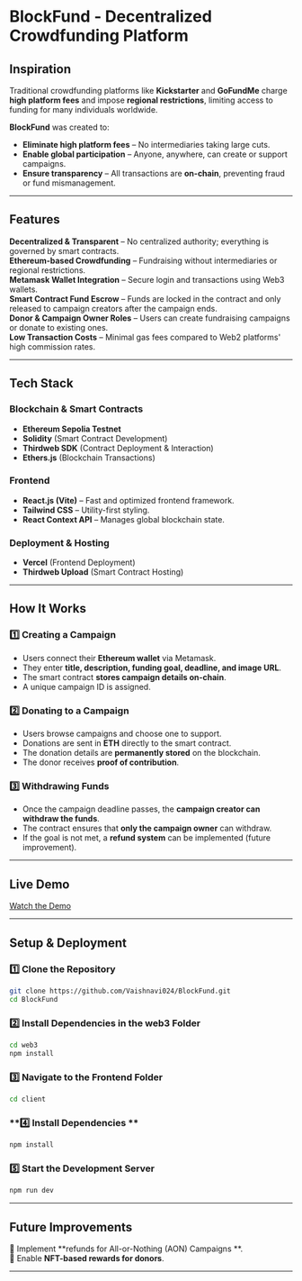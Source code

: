 # **BlockFund - Decentralized Crowdfunding Platform**

## **Inspiration**
Traditional crowdfunding platforms like **Kickstarter** and **GoFundMe** charge **high platform fees** and impose **regional restrictions**, limiting access to funding for many individuals worldwide. 

**BlockFund** was created to:
- **Eliminate high platform fees** – No intermediaries taking large cuts.
- **Enable global participation** – Anyone, anywhere, can create or support campaigns.
- **Ensure transparency** – All transactions are **on-chain**, preventing fraud or fund mismanagement.

---

## **Features**
**Decentralized & Transparent** – No centralized authority; everything is governed by smart contracts.  
**Ethereum-based Crowdfunding** – Fundraising without intermediaries or regional restrictions.  
**Metamask Wallet Integration** – Secure login and transactions using Web3 wallets.  
**Smart Contract Fund Escrow** – Funds are locked in the contract and only released to campaign creators after the campaign ends.  
**Donor & Campaign Owner Roles** – Users can create fundraising campaigns or donate to existing ones.  
**Low Transaction Costs** – Minimal gas fees compared to Web2 platforms' high commission rates.  

---

## **Tech Stack**
### **Blockchain & Smart Contracts**
- **Ethereum Sepolia Testnet**
- **Solidity** (Smart Contract Development)
- **Thirdweb SDK** (Contract Deployment & Interaction)
- **Ethers.js** (Blockchain Transactions)

### **Frontend**
- **React.js (Vite)** – Fast and optimized frontend framework.
- **Tailwind CSS** – Utility-first styling.
- **React Context API** – Manages global blockchain state.

### **Deployment & Hosting**
- **Vercel** (Frontend Deployment)
- **Thirdweb Upload** (Smart Contract Hosting)

---

## **How It Works**
### **1️⃣ Creating a Campaign**
- Users connect their **Ethereum wallet** via Metamask.
- They enter **title, description, funding goal, deadline, and image URL**.
- The smart contract **stores campaign details on-chain**.
- A unique campaign ID is assigned.

### **2️⃣ Donating to a Campaign**
- Users browse campaigns and choose one to support.
- Donations are sent in **ETH** directly to the smart contract.
- The donation details are **permanently stored** on the blockchain.
- The donor receives **proof of contribution**.

### **3️⃣ Withdrawing Funds**
- Once the campaign deadline passes, the **campaign creator can withdraw the funds**.
- The contract ensures that **only the campaign owner** can withdraw.
- If the goal is not met, a **refund system** can be implemented (future improvement).

---

## **Live Demo**
[Watch the Demo](https://drive.google.com/file/d/1hnEbDDTadi_4XFaRzuTsYeXGnT77JMCR/view?usp=sharing)

---

## **Setup & Deployment**

### **1️⃣ Clone the Repository**
```bash
git clone https://github.com/Vaishnavi024/BlockFund.git
cd BlockFund
``` 
### **2️⃣ Install Dependencies in the web3 Folder**
```bash
cd web3
npm install
```
### **3️⃣ Navigate to the Frontend Folder**
```bash
cd client
```
### **4️⃣ Install Dependencies **
```bash
npm install
```
### **5️⃣ Start the Development Server**
```bash
npm run dev
```



---

## **Future Improvements**
🔹 Implement **refunds for All-or-Nothing (AON) Campaigns **.    
🔹 Enable **NFT-based rewards for donors**.  

---


